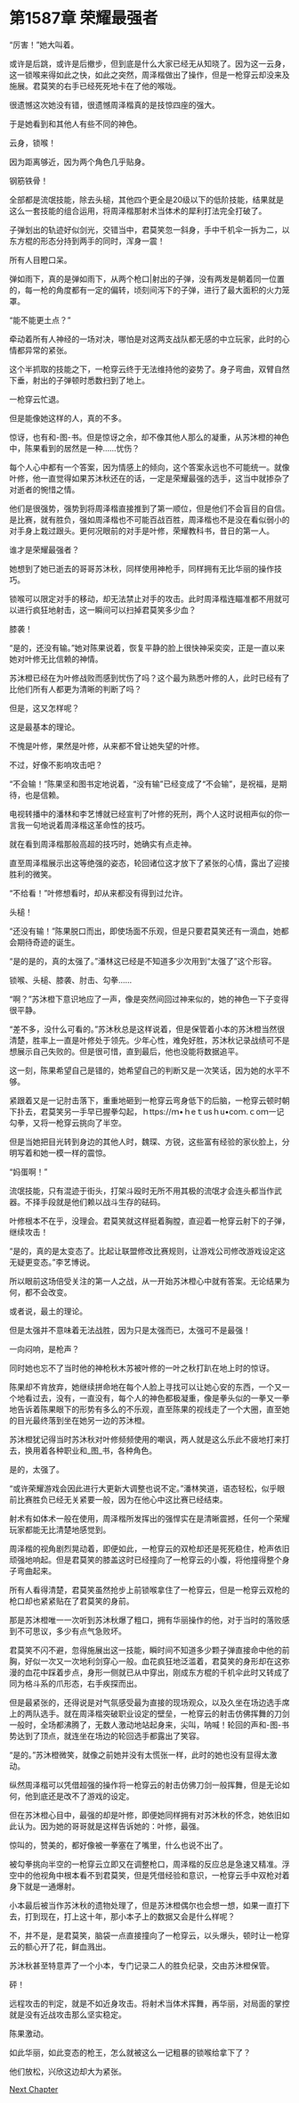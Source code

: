 # 第1587章 荣耀最强者

“厉害！”她大叫着。

或许是后跳，或许是后撤步，但到底是什么大家已经无从知晓了。因为这一云身，这一锁喉来得如此之快，如此之突然，周泽楷做出了操作，但是一枪穿云却没来及施展。君莫笑的右手已经死死地卡在了他的喉咙。

很遗憾这次她没有错，很遗憾周泽楷真的是技惊四座的强大。

于是她看到和其他人有些不同的神色。

云身，锁喉！

因为距离够近，因为两个角色几乎贴身。

钢筋铁骨！

全部都是流氓技能，除去头槌，其他四个更全是20级以下的低阶技能，结果就是这么一套技能的组合运用，将周泽楷那射术当体术的犀利打法完全打破了。

子弹划出的轨迹好似剑光，交错当中，君莫笑忽一斜身，手中千机伞一拆为二，以东方棍的形态分持到两手的同时，浑身一震！

所有人目瞪口呆。

弹如雨下，真的是弹如雨下，从两个枪口|射出的子弹，没有两发是朝着同一位置的，每一枪的角度都有一定的偏转，顷刻间泻下的子弹，进行了最大面积的火力笼罩。

“能不能更土点？”

牵动着所有人神经的一场对决，哪怕是对这两支战队都无感的中立玩家，此时的心情都异常的紧张。

这个半抓取的技能之下，一枪穿云终于无法维持他的姿势了。身子弯曲，双臂自然下垂，射出的子弹顿时悉数扫到了地上。

一枪穿云忙退。

但是能像她这样的人，真的不多。

惊讶，也有和-图-书。但是惊讶之余，却不像其他人那么的凝重，从苏沐橙的神色中，陈果看到的居然是一种……忧伤？

每个人心中都有一个答案，因为情感上的倾向，这个答案永远也不可能统一。就像叶修，他一直觉得如果苏沐秋还在的话，一定是荣耀最强的选手，这当中就掺杂了对逝者的惋惜之情。

他们是很强势，强势到将周泽楷直接推到了第一顺位，但是他们不会盲目的自信。是比赛，就有胜负，强如周泽楷也不可能百战百胜，周泽楷也不是没在看似弱小的对手身上栽过跟头。更何况眼前的对手是叶修，荣耀教科书，昔日的第一人。

谁才是荣耀最强者？

她想到了她已逝去的哥哥苏沐秋，同样使用神枪手，同样拥有无比华丽的操作技巧。

锁喉可以限定对手的移动，却无法禁止对手的攻击。此时周泽楷连瞄准都不用就可以进行疯狂地射击，这一瞬间可以扫掉君莫笑多少血？

膝袭！

“是的，还没有输。”她对陈果说着，恢复平静的脸上很快神采奕奕，正是一直以来她对叶修无比信赖的神情。

苏沐橙已经在为叶修战败而感到忧伤了吗？这个最为熟悉叶修的人，此时已经有了比他们所有人都更为清晰的判断了吗？

但是，这又怎样呢？

这是最基本的理论。

不愧是叶修，果然是叶修，从来都不曾让她失望的叶修。

不过，好像不影响攻击吧？

“不会输！”陈果坚和图书定地说着，“没有输”已经变成了“不会输”，是祝福，是期待，也是信赖。

电视转播中的潘林和李艺博就已经宣判了叶修的死刑，两个人这时说相声似的你一言我一句地说着周泽楷这革命性的技巧。

就在看到周泽楷那般高超的技巧时，她确实有点走神。

直至周泽楷展示出这等绝强的姿态，轮回诸位这才放下了紧张的心情，露出了迎接胜利的微笑。

“不给看！”叶修想看时，却从来都没有得到过允许。

头槌！

“还没有输！”陈果脱口而出，即使场面不乐观，但是只要君莫笑还有一滴血，她都会期待奇迹的诞生。

“是的是的，真的太强了。”潘林这已经是不知道多少次用到“太强了”这个形容。

锁喉、头槌、膝袭、肘击、勾拳……

“啊？”苏沐橙下意识地应了一声，像是突然间回过神来似的，她的神色一下子变得很平静。

“差不多，没什么可看的。”苏沐秋总是这样说着，但是保管着小本的苏沐橙当然很清楚，胜率上一直是叶修处于领先。少年心性，难免好胜，苏沐秋记录战绩可不是想展示自己失败的。但是很可惜，直到最后，他也没能将数据追平。

这一刻，陈果希望自己是错的，她希望自己的判断又是一次笑话，因为她的水平不够。

紧跟着又是一记肘击落下，重重地砸到一枪穿云弯身低下的后脑，一枪穿云顿时朝下扑去，君莫笑另一手早已握拳勾起，ｈttps://ｍ•ｈeｔusｈu•coｍ.ｃoｍ一记勾拳，又将一枪穿云挑向了半空。

但是当她把目光转到身边的其他人时，魏琛、方锐，这些富有经验的家伙脸上，分明写着和她一模一样的震惊。

“妈蛋啊！”

流氓技能，只有混迹于街头，打架斗殴时无所不用其极的流氓才会连头都当作武器。不择手段就是他们赖以战斗生存的砝码。

叶修根本不在乎，没理会。君莫笑就这样挺着胸膛，直迎着一枪穿云射下的子弹，继续攻击！

“是的，真的是太变态了。比起让联盟修改比赛规则，让游戏公司修改游戏设定这无疑更变态。”李艺博说。

所以眼前这场倍受关注的第一人之战，从一开始苏沐橙心中就有答案。无论结果为何，都不会改变。

或者说，最土的理论。

但是太强并不意味着无法战胜，因为只是太强而已，太强可不是最强！

一向闷响，是枪声？

同时她也忘不了当时他的神枪秋木苏被叶修的一叶之秋打趴在地上时的惊讶。

陈果却不肯放弃，她继续拼命地在每个人脸上寻找可以让她心安的东西，一个又一个地看过去，没有，一直没有，每个人的神色都极凝重，像是拳头似的一拳又一拳地告诉着陈果眼下的形势有多么的不乐观，直至陈果的视线走了一个大圈，直至她的目光最终落到坐在她另一边的苏沐橙。

苏沐橙犹记得当时苏沐秋对叶修频频使用的嘲讽，两人就是这么乐此不疲地打来打去，换用着各种职业和_图_书，各种角色。

是的，太强了。

“或许荣耀游戏会因此进行大更新大调整也说不定。”潘林笑道，语态轻松，似乎眼前比赛胜负已经无关紧要一般，因为在他心中这比赛已经结束。

射术有如体术一般在使用，周泽楷所发挥出的强悍实在是清晰震撼，任何一个荣耀玩家都能无比清楚地感觉到。

周泽楷的视角剧烈晃动着，即便如此，一枪穿云的双枪却还是死死稳住，枪声依旧顽强地响起。但是君莫笑的膝盖这时已经撞向了一枪穿云的小腹，将他撞得整个身子弯曲起来。

所有人看得清楚，君莫笑虽然抢步上前锁喉拿住了一枪穿云，但是一枪穿云双枪的枪口却也紧紧贴在了君莫笑的身前。

那是苏沐橙唯一一次听到苏沐秋爆了粗口，拥有华丽操作的他，对于当时的落败感到不可思议，多少有点气急败坏。

君莫笑不闪不避，忽得施展出这一技能，瞬时间不知道多少颗子弹直接命中他的前胸，好似一次又一次地利剑穿心一般。血花疯狂地泛滥着，君莫笑的身形却在这弥漫的血花中踩着步点，身形一侧就已从中穿出，刚成东方棍的千机伞此时又转成了同为格斗系的爪形态，右手疾探而出。

但是最紧张的，还得说是对气氛感受最为直接的现场观众，以及久坐在场边选手席上的两队选手。就在周泽楷突破职业设定的壁垒，一枪穿云的射击仿佛挥舞的刀剑一般时，全场都沸腾了，无数人激动地站起身来，尖叫，呐喊！轮回的声和-图-书势达到了顶点，就连坐在场边的轮回选手都露出了笑容。

“是的。”苏沐橙微笑，就像之前她并没有太慌张一样，此时的她也没有显得太激动。

纵然周泽楷可以凭借超强的操作将一枪穿云的射击仿佛刀剑一般挥舞，但是无论如何，他到底还是改不了游戏的设定。

但在苏沐橙心目中，最强的却是叶修，即便她同样拥有对苏沐秋的怀念，她依旧如此认为。因为她的哥哥就是这样告诉她的：叶修，最强。

惊叫的，赞美的，都好像被一拳塞在了嘴里，什么也说不出了。

被勾拳挑向半空的一枪穿云立即又在调整枪口，周泽楷的反应总是急速又精准。浮空中的他视角中根本看不到君莫笑，但是凭借经验和意识，一枪穿云手中双枪对着身下就是一通爆射。

小本最后被当作苏沐秋的遗物处理了，但是苏沐橙偶尔也会想一想，如果一直打下去，打到现在，打上这十年，那小本子上的数据又会是什么样呢？

不，并不是，是君莫笑，脑袋一点直接撞向了一枪穿云，以头爆头，顿时让一枪穿云的额心开了花，鲜血溅出。

苏沐秋甚至特意弄了一个小本，专门记录二人的胜负纪录，交由苏沐橙保管。

砰！

远程攻击的判定，就是不如近身攻击。将射术当体术挥舞，再华丽，对局面的掌控就是没有近战攻击那么坚实稳定。

陈果激动。

如此华丽，如此变态的枪王，怎么就被这么一记粗暴的锁喉给拿下了？

他们放松，兴欣这边却大为紧张。



[Next Chapter](%E7%AC%AC1588%E7%AB%A0%20%E5%8D%8E%E4%B8%BD%E7%9A%84%E6%9C%B4%E7%B4%A0.md)